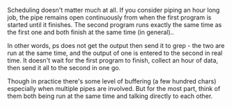 Scheduling doesn't matter much at all. If you consider piping an hour long job, the pipe remains open continuously from when the first program is started until it finishes. The second program runs exactly the same time as the first one and both finish at the same time (in general)..

In other words, ps does not get the output then send it to grep - the two are run at the same time, and the output of one is entered to the second in real time. It doesn't wait for the first program to finish, collect an hour of data, then send it all to the second in one go.

Though in practice there's some level of buffering (a few hundred chars) especially when multiple pipes are involved. But for the most part, think of them both being run at the same time and talking directly to each other.

